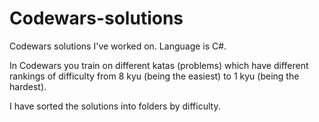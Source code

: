 # Codewars-solutions
Codewars solutions I've worked on. Language is C#.

In Codewars you train on different katas (problems) which have different rankings of difficulty from 8 kyu (being the easiest) to 1 kyu (being the hardest).

I have sorted the solutions into folders by difficulty. 
